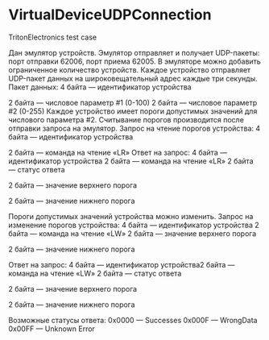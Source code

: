 # VirtualDeviceUDPConnection
TritonElectronics test case

Дан эмулятор устройств. Эмулятор отправляет и получает UDP-пакеты: порт
отправки 62006, порт приема 62005. В эмуляторе можно добавить ограниченное
количество устройств. Каждое устройство отправляет UDP-пакет данных на
широковещательный адрес каждые три секунды.
Пакет данных:
4 байта — идентификатор устройства

2 байта — числовое параметр #1 (0-100)
2 байта — числовое параметр #2 (0-255)
	 Каждое устройство имеет пороги допустимых значений для числового
параметра #2. Считывание порогов производится после отправки запроса на
эмулятор.
Запрос на чтение порогов устройства:
4 байта — идентификатор устройства

2 байта — команда на чтение «LR»
Ответ на запрос:
4 байта — идентификатор устройства
2 байта — команда на чтение «LR»
2 байта — статус ответа

2 байта — значение верхнего порога

2 байта — значение нижнего порога

Пороги допустимых значений устройства можно изменить.
Запрос на изменение порогов устройства:
4 байта — идентификатор устройства
2 байта — команда на чтение «LW»
2 байта — значение верхнего порога

2 байта — значение нижнего порога

Ответ на запрос:
4 байта — идентификатор устройства2 байта — команда на чтение «LW»
2 байта — статус ответа

2 байта — значение верхнего порога

2 байта — значение нижнего порога

Возможные статусы ответа:
0x0000 — Successes
0x000F — WrongData
0x00FF — Unknown Error
